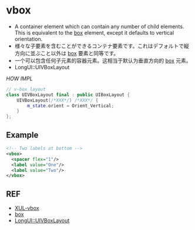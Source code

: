 # vbox

 - A container element which can contain any number of child elements. This is equivalent to the [box](./box.md) element, except it defaults to vertical orientation.
 - 様々な子要素を含むことができるコンテナ要素です。これはデフォルトで縦方向に並ぶこと以外は [box](./box.md) 要素と同等です。
 - 一个可以包含任何子元素的容器元素。这相当于默认为垂直方向的 [box](./box.md) 元素。
 - LongUI::UIVBoxLayout

*HOW IMPL*

```cpp
// v-box layout
class UIVBoxLayout final : public UIBoxLayout {
    UIVBoxLayout(/*XXX*/) /*XXX*/ {
        m_state.orient = Orient_Vertical;
    }
};


```

## Example

```xml
<!-- Two labels at bottom -->
<vbox>
  <spacer flex="1"/>
  <label value="One"/>
  <label value="Two"/>
</vbox>
```


## REF

 - [XUL-vbox](https://developer.mozilla.org/en-US/docs/Archive/Mozilla/XUL/vbox)
 - [box](./box.md)
 - [LongUI::UIVBoxLayout](../../src/control/ui_box.cpp)

